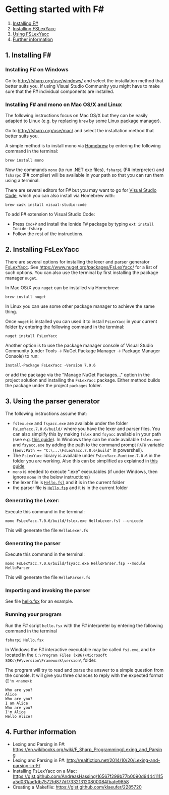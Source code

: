 # Getting started with F# #

1. [Installing F#](#1-installing-f)
2. [Installing FSLexYacc](#2-installing-fslexyacc)
3. [Using FSLexYacc](#3-using-the-parser-generator)
4. [Further information](#4-further-information)

## 1. Installing F# 

### Installing F# on Windows

Go to http://fsharp.org/use/windows/ and select the installation method that better suits you. If using Visual Studio Community you might have to make sure that the F# individual components are installed.

### Installing F# and mono on Mac OS/X and Linux

The following instructions focus on Mac OS/X but they can be easily adapted to Linux (e.g. by replacing `brew` by some Linux package manager).

Go to http://fsharp.org/use/mac/ and select the installation method that better suits you.

A simple method is to install mono via [Homebrew](https://brew.sh/) by entering the following command in the terminal:

```
brew install mono
```

Now the commands `mono` (to run .NET exe files), `fsharpi` (F# interpreter) and `fsharpc` (F# compiler) will be available in your path so that you can run them using a terminal. 

There are several editors for F# but you may want to go for [Visual Studio Code](https://code.visualstudio.com/), which you can also install via Homebrew with:

```
brew cask install visual-studio-code 
```

To add F# extension to Visual Studio Code:
* Press `Cmd+P` and install the Ionide F# package by typing `ext install Ionide-fsharp`
* Follow the rest of the instructions.

## 2. Installing FsLexYacc

There are several options for installing the lexer and parser generator [FsLexYacc](http://fsprojects.github.io/FsLexYacc/). See https://www.nuget.org/packages/FsLexYacc/ for a list of such options. You can also use the terminal by first installing the package manager `nuget`.

In Mac OS/X you `nuget` can be installed via Homebrew:

```    
brew install nuget
```

In Linux you can use some other package manager to achieve the same thing.

Once `nuget` is installed you can used it to install `FsLexYacc` in your current folder by entering the following command in the terminal:

```
nuget install FsLexYacc
```

Another option is to use the package manager console of Visual Studio Community (under Tools -> NuGet Package Manager -> Package Manager Console) to run:

```
Install-Package FsLexYacc -Version 7.0.6
```

or add the package via the "Manage NuGet Packages..." option in the project solution and installing the `FsLexYacc` package. Either method builds the package under the project `packages` folder.


## 3. Using the parser generator

The following instructions assume that:
- `fslex.exe` and `fsyacc.exe` are available under the folder `FsLexYacc.7.0.6/build/` where you have the lexer and parser files. You can also simplify this by making `fslex` and `fsyacc` available in your path (see e.g. [this guide](https://gist.github.com/AndreasHassing/16567f299b77b0090d94441115a5d031/ae1db7572fd877df733213120800084fbafe9858#4-create-links-to-fslex-and-fsyacc-binaries)). In Windows they can be made available  `fslex.exe` and `fsyacc.exe` by adding the path to the command prompt `PATH` variable (`$env:Path += "C:\...\FsLexYacc.7.0.6\build"` in powershell).
- The `FsLexYacc` library is available under `FsLexYacc.Runtime.7.0.6` in the folder you are working. Also this can be simplified as explained in [this guide](https://gist.github.com/AndreasHassing/16567f299b77b0090d94441115a5d031/ae1db7572fd877df733213120800084fbafe9858#5-link-the-runtime-dll-to-your-fsharp-folder)
- `mono` is needed to execute ".exe" executables (if under Windows, then ignore `mono` in the below instructions)
- the lexer file is [`Hello.fsl`](https://gitlab.gbar.dtu.dk/02141/mandatory-assignment/blob/master/hello/HelloLexer.fsl) and it is in the current folder
- the parser file is [`Hello.fsp`](https://gitlab.gbar.dtu.dk/02141/mandatory-assignment/blob/master/hello/HelloParser.fsp) and it is in the current folder

### Generating the Lexer:
Execute this command in the terminal:

```
mono FsLexYacc.7.0.6/build/fslex.exe HelloLexer.fsl --unicode
```

This will generate the file `HelloLexer.fs`

### Generating the parser
Execute this command in the terminal:

```
mono FsLexYacc.7.0.6/build/fsyacc.exe HelloParser.fsp --module HelloParser
```

This will generate the file `HelloParser.fs`

### Importing and invoking the parser

See file [hello.fsx](hello/Hello.fsx) for an example.

### Running your program

Run the F# script `hello.fsx` with the F# interpreter by entering the following command in the terminal

```
fsharpi Hello.fsx
```

In Windows the F# interactive executable may be called `fsi.exe`, and be located in the `C:\Program Files (x86)\Microsoft SDKs\F#\version\Framework\version\` folder.

The program will try to read and parse the answer to a simple question from the console. It will give you three chances to reply with the expected format (`I'm <name>`):

```
Who are you?
Alice
Who are you?
I am Alice
Who are you?
I'm Alice
Hello Alice!
```

## 4. Further information

* Lexing and Parsing in F#: https://en.wikibooks.org/wiki/F_Sharp_Programming/Lexing_and_Parsing
* Lexing and Parsing in F#: http://realfiction.net/2014/10/20/Lexing-and-parsing-in-F/
* Installing FsLexYacc on a Mac: https://gist.github.com/AndreasHassing/16567f299b77b0090d94441115a5d031/ae1db7572fd877df733213120800084fbafe9858
* Creating a Makefile: https://gist.github.com/klaeufer/2285720